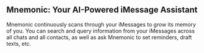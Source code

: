 ## Mnemonic: Your AI-Powered iMessage Assistant

Mnemonic continuously scans through your iMessages to grow its memory of you. You can search and query information from your iMessages across all chats and all contacts, as well as ask Mnemonic to set reminders, draft texts, etc.
